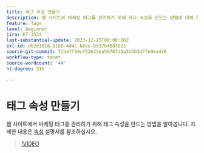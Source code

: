 ```yaml
---
title: 태그 속성 만들기
description: 웹 사이트의 마케팅 태그를 관리하기 위해 태그 속성을 만드는 방법에 대해 알아봅니다.
feature: Tags
level: Beginner
jira: KT-3524
last-substantial-update: 2023-12-15T00:00:00Z
exl-id: db2e1818-81bb-4d4c-b6ee-b537b48d3b21
source-git-commit: 72be7f50cf52633ea5970fd5a3b5b3d7fe9ea470
workflow-type: tm+mt
source-wordcount: '44'
ht-degree: 31%

---
```


# 태그 속성 만들기

웹 사이트에서 마케팅 태그를 관리하기 위해 태그 속성을 만드는 방법을 알아봅니다. 자세한 내용은 [속성](https://experienceleague.adobe.com/docs/experience-platform/tags/admin/companies-and-properties.html) 설명서를 참조하십시오.

>[!VIDEO](https://video.tv.adobe.com/v/28727/?learn=on)
